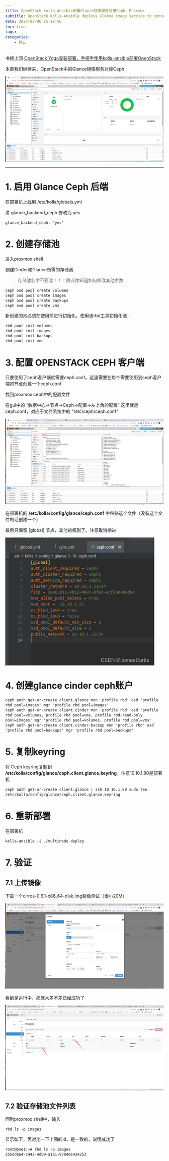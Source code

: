 ```yaml
---
title: OpenStack Kolla-Ansible部署Glance镜像服务对接Ceph，Proxmox
subtitle: OpenStack Kolla-Ansible deploys Glance image service to connect with Ceph and Proxmox
date: 2023-02-06 15:18:56
toc: true
tags: 
categories: 
    - 默认
---
```


 书接上回 [OpenStack Yoga安装部署，手把手使用kolla-ansible部署OpenStack](https://blog.csdn.net/qq_35485875/article/details/128868634)

本章我们继续来，OpenStack中的Glance镜像服务对接Ceph

![16936502745351693650274372.png](https://raw.githubusercontent.com/james-curtis/james-curtis.github.io/main/static/images/16936502745351693650274372.png)

------



# 1. 启用 Glance Ceph 后端

在部署机上找到 /etc/kolla/globals.yml

讲 glance_backend_ceph 修改为 yes

```
glance_backend_ceph: "yes"
```



# 2. 创建存储池

进入proxmox shell

 创建Cinder和Glance所需的存储池

> 存储池名字不要改！！！除非你知道如何修改其他参数

```
ceph osd pool create volumes
ceph osd pool create images
ceph osd pool create backups
ceph osd pool create vms
```



新创建的池必须在使用前进行初始化。使用该rbd工具初始化池：

```
rbd pool init volumes
rbd pool init images
rbd pool init backups
rbd pool init vms
```



# 3. 配置 OPENSTACK CEPH 客户端

只要使用了ceph客户端就需要ceph.conf。这里需要在每个需要使用到ceph客户端的节点创建一个ceph.conf

找到proxmox ceph中的配置文件

在gui中的 “数据中心->节点->Ceph->配置->左上角的配置” 这里就是ceph.conf，对应于文件系统中的 "/etc/ceph/ceph.conf"

![16936502865351693650285724.png](https://raw.githubusercontent.com/james-curtis/james-curtis.github.io/main/static/images/16936502865351693650285724.png)

在部署机的 **/etc/kolla/config/glance/ceph.conf** 中粘贴这个文件（没有这个文件的话创建一个）

最后只保留 [global] 节点，其他的都删了。注意取消缩进

![16936503145351693650314515.png](https://raw.githubusercontent.com/james-curtis/james-curtis.github.io/main/static/images/16936503145351693650314515.png)

# 4. 创建glance cinder ceph账户

```
ceph auth get-or-create client.glance mon 'profile rbd' osd 'profile rbd pool=images' mgr 'profile rbd pool=images'
ceph auth get-or-create client.cinder mon 'profile rbd' osd 'profile rbd pool=volumes, profile rbd pool=vms, profile rbd-read-only pool=images' mgr 'profile rbd pool=volumes, profile rbd pool=vms'
ceph auth get-or-create client.cinder-backup mon 'profile rbd' osd 'profile rbd pool=backups' mgr 'profile rbd pool=backups'
```



# 5. 复制keyring

将 Ceph keyring复制到 **/etc/kolla/config/glance/ceph.client.glance.keyring**，注意10.10.1.80是部署机

```
ceph auth get-or-create client.glance | ssh 10.10.1.80 sudo tee /etc/kolla/config/glance/ceph.client.glance.keyring
```



# 6. 重新部署

在部署机

```
kolla-ansible -i ./multinode deploy
```



# 7. 验证

## 7.1 上传镜像

下载一个cirros-0.6.1-x86_64-disk.img镜像测试（很小20M）

![16936503265361693650326517.png](https://raw.githubusercontent.com/james-curtis/james-curtis.github.io/main/static/images/16936503265361693650326517.png)

 看到是运行中，那就大差不差已经成功了

![16936503425391693650342492.png](https://raw.githubusercontent.com/james-curtis/james-curtis.github.io/main/static/images/16936503425391693650342492.png)

## 7.2 验证存储池文件列表

回到proxmox shell中，输入

```
rbd ls -p images
```



显示如下，再对比一下上图的id，是一致的，说明成功了

```
root@pve1:~# rbd ls -p images
255dd8a4-c442-4d09-a1a1-878466424253
```

